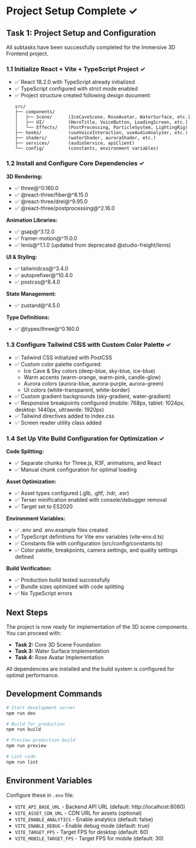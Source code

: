 # Project Setup Complete ✓

## Task 1: Project Setup and Configuration

All subtasks have been successfully completed for the Immersive 3D Frontend project.

### 1.1 Initialize React + Vite + TypeScript Project ✓

- ✅ React 18.2.0 with TypeScript already initialized
- ✅ TypeScript configured with strict mode enabled
- ✅ Project structure created following design document:
  ```
  src/
  ├── components/
  │   ├── Scene/      (IceCaveScene, RoseAvatar, WaterSurface, etc.)
  │   ├── UI/         (HeroTitle, VoiceButton, LoadingScreen, etc.)
  │   └── Effects/    (PostProcessing, ParticleSystem, LightingRig)
  ├── hooks/          (useVoiceInteraction, useAudioAnalyzer, etc.)
  ├── shaders/        (waterShader, auroraShader, etc.)
  ├── services/       (audioService, apiClient)
  └── config/         (constants, environment variables)
  ```

### 1.2 Install and Configure Core Dependencies ✓

**3D Rendering:**
- ✅ three@^0.160.0
- ✅ @react-three/fiber@^8.15.0
- ✅ @react-three/drei@^9.95.0
- ✅ @react-three/postprocessing@^2.16.0

**Animation Libraries:**
- ✅ gsap@^3.12.0
- ✅ framer-motion@^11.0.0
- ✅ lenis@^1.1.0 (updated from deprecated @studio-freight/lenis)

**UI & Styling:**
- ✅ tailwindcss@^3.4.0
- ✅ autoprefixer@^10.4.0
- ✅ postcss@^8.4.0

**State Management:**
- ✅ zustand@^4.5.0

**Type Definitions:**
- ✅ @types/three@^0.160.0

### 1.3 Configure Tailwind CSS with Custom Color Palette ✓

- ✅ Tailwind CSS initialized with PostCSS
- ✅ Custom color palette configured:
  - Ice Cave & Sky colors (deep-blue, sky-blue, ice-blue)
  - Warm accents (warm-orange, warm-pink, candle-glow)
  - Aurora colors (aurora-blue, aurora-purple, aurora-green)
  - UI colors (white-transparent, white-border)
- ✅ Custom gradient backgrounds (sky-gradient, water-gradient)
- ✅ Responsive breakpoints configured (mobile: 768px, tablet: 1024px, desktop: 1440px, ultrawide: 1920px)
- ✅ Tailwind directives added to index.css
- ✅ Screen reader utility class added

### 1.4 Set Up Vite Build Configuration for Optimization ✓

**Code Splitting:**
- ✅ Separate chunks for Three.js, R3F, animations, and React
- ✅ Manual chunk configuration for optimal loading

**Asset Optimization:**
- ✅ Asset types configured (.glb, .gltf, .hdr, .exr)
- ✅ Terser minification enabled with console/debugger removal
- ✅ Target set to ES2020

**Environment Variables:**
- ✅ .env and .env.example files created
- ✅ TypeScript definitions for Vite env variables (vite-env.d.ts)
- ✅ Constants file with configuration (src/config/constants.ts)
- ✅ Color palette, breakpoints, camera settings, and quality settings defined

**Build Verification:**
- ✅ Production build tested successfully
- ✅ Bundle sizes optimized with code splitting
- ✅ No TypeScript errors

## Next Steps

The project is now ready for implementation of the 3D scene components. You can proceed with:

- **Task 2:** Core 3D Scene Foundation
- **Task 3:** Water Surface Implementation
- **Task 4:** Rose Avatar Implementation

All dependencies are installed and the build system is configured for optimal performance.

## Development Commands

```bash
# Start development server
npm run dev

# Build for production
npm run build

# Preview production build
npm run preview

# Lint code
npm run lint
```

## Environment Variables

Configure these in `.env` file:
- `VITE_API_BASE_URL` - Backend API URL (default: http://localhost:8080)
- `VITE_ASSET_CDN_URL` - CDN URL for assets (optional)
- `VITE_ENABLE_ANALYTICS` - Enable analytics (default: false)
- `VITE_ENABLE_DEBUG` - Enable debug mode (default: true)
- `VITE_TARGET_FPS` - Target FPS for desktop (default: 60)
- `VITE_MOBILE_TARGET_FPS` - Target FPS for mobile (default: 30)
